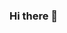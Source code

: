 ### Hi there 👋

<!--
**euclideands/euclideands** is a ✨ _special_ ✨ repository because its `README.md` (this file) appears on your GitHub profile.

Here are some ideas to get you started:
# About Me:
- 🔭 I’m currently working on ...
- 🌱 I’m currently learning Machine Learning 
- 👯 I’m looking to collaborate on ...
- 🤔 I’m looking for help with ...
- 💬 Ask me about ...
- 📫 How to reach me: nabhannabilah2003@gmail.com
- 😄 Pronouns: she/her
- ⚡ Fun fact: ...
-->
